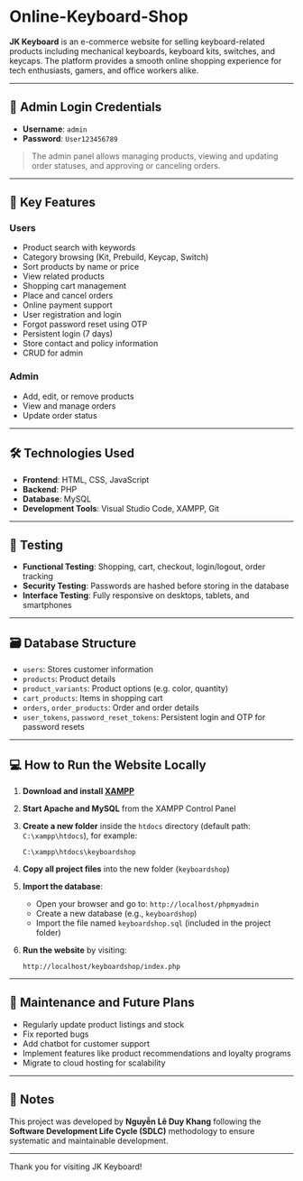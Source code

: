 # Online-Keyboard-Shop

**JK Keyboard** is an e-commerce website for selling keyboard-related products including mechanical keyboards, keyboard kits, switches, and keycaps. The platform provides a smooth online shopping experience for tech enthusiasts, gamers, and office workers alike.

---

## 🔐 Admin Login Credentials

- **Username**: `admin`  
- **Password**: `User123456789`

> The admin panel allows managing products, viewing and updating order statuses, and approving or canceling orders.

---

## 🌟 Key Features

### Users
- Product search with keywords
- Category browsing (Kit, Prebuild, Keycap, Switch)
- Sort products by name or price
- View related products
- Shopping cart management
- Place and cancel orders
- Online payment support
- User registration and login
- Forgot password reset using OTP
- Persistent login (7 days)
- Store contact and policy information
- CRUD for admin

### Admin
- Add, edit, or remove products
- View and manage orders
- Update order status

---

## 🛠️ Technologies Used

- **Frontend**: HTML, CSS, JavaScript
- **Backend**: PHP
- **Database**: MySQL
- **Development Tools**: Visual Studio Code, XAMPP, Git

---

## 🧪 Testing

- **Functional Testing**: Shopping, cart, checkout, login/logout, order tracking
- **Security Testing**: Passwords are hashed before storing in the database
- **Interface Testing**: Fully responsive on desktops, tablets, and smartphones

---

## 🗃️ Database Structure

- `users`: Stores customer information
- `products`: Product details
- `product_variants`: Product options (e.g. color, quantity)
- `cart_products`: Items in shopping cart
- `orders`, `order_products`: Order and order details
- `user_tokens`, `password_reset_tokens`: Persistent login and OTP for password resets

---

## 💻 How to Run the Website Locally

1. **Download and install [XAMPP](https://www.apachefriends.org/index.html)**

2. **Start Apache and MySQL** from the XAMPP Control Panel

3. **Create a new folder** inside the `htdocs` directory (default path: `C:\xampp\htdocs`), for example:

    ```
    C:\xampp\htdocs\keyboardshop
    ```

4. **Copy all project files** into the new folder (`keyboardshop`)

5. **Import the database**:
    - Open your browser and go to: `http://localhost/phpmyadmin`
    - Create a new database (e.g., `keyboardshop`)
    - Import the file named `keyboardshop.sql` (included in the project folder)

6. **Run the website** by visiting:

    ```
    http://localhost/keyboardshop/index.php
    ```

---

## 🔄 Maintenance and Future Plans

- Regularly update product listings and stock
- Fix reported bugs
- Add chatbot for customer support
- Implement features like product recommendations and loyalty programs
- Migrate to cloud hosting for scalability

---

## 📌 Notes

This project was developed by **Nguyễn Lê Duy Khang** following the **Software Development Life Cycle (SDLC)** methodology to ensure systematic and maintainable development.

---

Thank you for visiting JK Keyboard!
